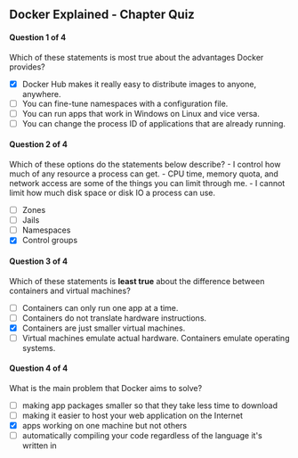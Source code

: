 ## Docker Explained - Chapter Quiz

#### Question 1 of 4

Which of these statements is most true about the advantages Docker provides?

- [x] Docker Hub makes it really easy to distribute images to anyone, anywhere.
- [ ] You can fine-tune namespaces with a configuration file.
- [ ] You can run apps that work in Windows on Linux and vice versa.
- [ ] You can change the process ID of applications that are already running.

#### Question 2 of 4

Which of these options do the statements below describe? - I control how much of any resource a process can get. - CPU time, memory quota, and network access are some of the things you can limit through me. - I cannot limit how much disk space or disk IO a process can use.

- [ ] Zones
- [ ] Jails
- [ ] Namespaces
- [x] Control groups

#### Question 3 of 4

Which of these statements is **least true** about the difference between containers and virtual machines?

- [ ] Containers can only run one app at a time.
- [ ] Containers do not translate hardware instructions.
- [x] Containers are just smaller virtual machines.
- [ ] Virtual machines emulate actual hardware. Containers emulate operating systems.

#### Question 4 of 4

What is the main problem that Docker aims to solve?

- [ ] making app packages smaller so that they take less time to download
- [ ] making it easier to host your web application on the Internet
- [x] apps working on one machine but not others
- [ ]  automatically compiling your code regardless of the language it's written in
